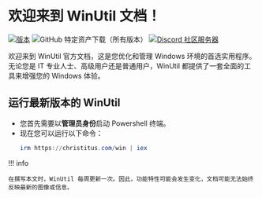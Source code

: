 # 欢迎来到 WinUtil 文档！

[![版本](https://img.shields.io/github/v/release/ChrisTitusTech/winutil?color=%230567ff&label=最新版本&style=for-the-badge)](https://github.com/ChrisTitusTech/winutil/releases/latest)
![GitHub 特定资产下载（所有版本）](https://img.shields.io/github/downloads/ChrisTitusTech/winutil/winutil.ps1?label=总下载量&style=for-the-badge)
[![Discord 社区服务器](https://dcbadge.limes.pink/api/server/https://discord.gg/RUbZUZyByQ)](https://discord.gg/RUbZUZyByQ)

欢迎来到 WinUtil 官方文档，这是您优化和管理 Windows 环境的首选实用程序。无论您是 IT 专业人士、高级用户还是普通用户，WinUtil 都提供了一套全面的工具来增强您的 Windows 体验。

## 运行最新版本的 WinUtil

* 您首先需要以**管理员身份**启动 Powershell 终端。
* 现在您可以运行以下命令：
   ```ps1
   irm https://christitus.com/win | iex
   ```

!!! info

    在撰写本文时，WinUtil 每周更新一次。因此，功能特性可能会发生变化，文档可能无法始终反映最新的图像或信息。

